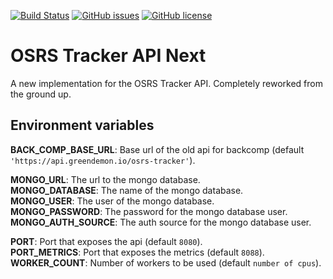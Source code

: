 [![Build Status](https://travis-ci.com/osrs-tracker/osrs-tracker-api-next.svg?branch=master)](https://travis-ci.com/osrs-tracker/osrs-tracker-api-next)
[![GitHub issues](https://img.shields.io/github/issues/osrs-tracker/osrs-tracker-api-next.svg)](https://github.com/osrs-tracker/osrs-tracker-api-next/issues)
[![GitHub license](https://img.shields.io/github/license/osrs-tracker/osrs-tracker-api-next.svg)](https://github.com/osrs-tracker/osrs-tracker-api-next/blob/master/LICENSE)

# OSRS Tracker API Next

A new implementation for the OSRS Tracker API. Completely reworked from the ground up.

## Environment variables

**BACK_COMP_BASE_URL**: Base url of the old api for backcomp (default `'https://api.greendemon.io/osrs-tracker'`).

**MONGO_URL**: The url to the mongo database.  
**MONGO_DATABASE**: The name of the mongo database.  
**MONGO_USER**: The user of the mongo database.  
**MONGO_PASSWORD**: The password for the mongo database user.  
**MONGO_AUTH_SOURCE**: The auth source for the mongo database user.

**PORT**: Port that exposes the api (default `8080`).  
**PORT_METRICS**: Port that exposes the metrics (default `8088`).  
**WORKER_COUNT**: Number of workers to be used (default `number of cpus`).
